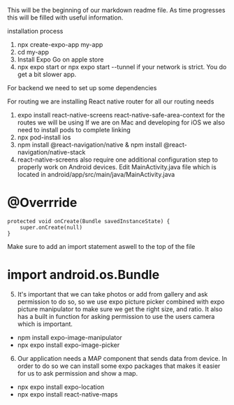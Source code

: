 This will be the beginning of our markdown readme file.
As time progresses this will be filled with useful information.

installation process

1. npx create-expo-app my-app
2. cd my-app
3. Install Expo Go on apple store
4. npx expo start or npx expo start --tunnel if your network is strict. You do get a bit slower app.

For backend we need to set up some dependencies

For routing we are installing React native router for all our routing needs

1. expo install react-native-screens react-native-safe-area-context for the routes we will be using
   If we are on Mac and developing for iOS we also need to install pods to complete linking
2. npx pod-install ios
3. npm install @react-navigation/native & npm install @react-navigation/native-stack
4. react-native-screens also require one additional configuration step to properly work on Android
   devices. Edit MainActivity.java file which is located in android/app/src/main/java/<your package name>MainActivity.java

# @Overrride

    protected void onCreate(Bundle savedInstanceState) {
        super.onCreate(null)
    }

Make sure to add an import statement aswell to the top of the file

# import android.os.Bundle

5. It's important that we can take photos or add from gallery and ask permission to do so,
   so we use expo picture picker combined with expo picture manipulator to make sure we get the right
   size, and ratio. It also has a built in function for asking permission to use the users camera which is important.

- npm install expo-image-manipulator
- npx expo install expo-image-picker

6. Our application needs a MAP component that sends data from device.
   In order to do so we can install some expo packages that makes it easier for us to ask permission and show a map.

- npx expo install expo-location
- npx expo install react-native-maps

